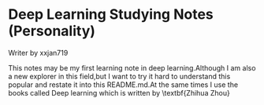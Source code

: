 # Deep Learning Studying Notes (Personality)
Writer by xxjan719

This notes may be my first learning note in deep learning.Although I am also a new explorer in this field,but I want to try it hard to understand this popular and restate it into this README.md.At the same times I  use  the books called Deep learning which is written by \textbf{Zhihua Zhou}
